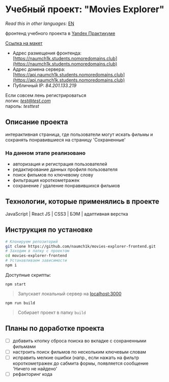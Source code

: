 # Учебный проект: "Movies Explorer"

*Read this in other languages:* [EN]()

фронтенд учебного проекта в [Yandex Практикуме](https://praktikum.yandex.ru/web/ "Курс Веб-разработчик")

[Ссылка на макет](https://www.figma.com/file/c4kBXWfzL7N4MSpXbHk6u9/YP-Diploma?node-id=891%3A3857)

* Адрес размещения фронтенда: [https://naumch1k.students.nomoredomains.club](https://naumch1k.students.nomoredomains.club)
* Адрес домена сервера: [https://api.naumch1k.students.nomoredomains.club](https://api.naumch1k.students.nomoredomains.club)
* Публичный IP: *84.201.133.219*

Если совсем лень регистрироваться  
логин: *test@test.com*  
пароль: *testtest*

## Описание проекта
интерактивная страница, где пользователи могут искать фильмы и сохранять понравившиеся на страницу 'Сохраненные'

### На данном этапе реализовано
* авторизация и регистрация пользователей
* редактирование данных профиля пользователя
* поиск фильмов по ключевому слову
* фильтрация короткометражек
* сохранение / удаление понравившихся фильмов

## Технологии, которые применялись в проекте
JavaScript | React JS | CSS3 | БЭМ | адаптивная верстка

## Инструкция по установке

```bash
# Клонируем репозиторий
git clone https://github.com/naumch1k/movies-explorer-frontend.git
# Заходим в папку с проектом
cd movies-explorer-frontend
# Устанавливаем зависимости
npm i
```
Доступные скрипты:

`npm start`

> Запускает локальный сервер на [localhost:3000](http://localhost:3000)

`npm run build`

> Собирает проект в папку `build`


## Планы по доработке проекта
- [ ] добавить кпопку сброса поиска во вкладке с сохраненными фильмами
- [ ] настроить поиск фильмов по нескольким ключевым словам
- [ ] исправить мелкие ошибки (напр., если нажать на фильтр короткометражек до сабмита формы, появляется сообщение 'Ничего не найдено'
- [ ] рефакторинг кода